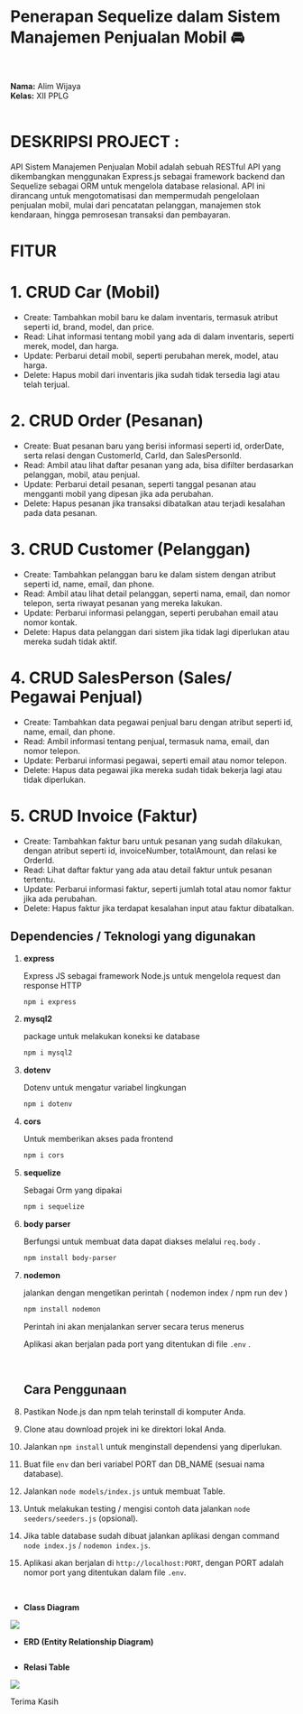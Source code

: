 # Penerapan Sequelize dalam Sistem Manajemen Penjualan Mobil 🚘

<br>

**Nama:** Alim Wijaya <br>
**Kelas:** XII PPLG <br>
<br>


# DESKRIPSI PROJECT : 

API Sistem Manajemen Penjualan Mobil adalah sebuah RESTful API yang dikembangkan menggunakan Express.js sebagai framework backend dan Sequelize sebagai ORM untuk mengelola database relasional. API ini dirancang untuk mengotomatisasi dan mempermudah pengelolaan penjualan mobil, mulai dari pencatatan pelanggan, manajemen stok kendaraan, hingga pemrosesan transaksi dan pembayaran.

# FITUR

# 1. CRUD Car (Mobil)
- Create: Tambahkan mobil baru ke dalam inventaris, termasuk atribut seperti id, brand, model, dan price.
- Read: Lihat informasi tentang mobil yang ada di dalam inventaris, seperti merek, model, dan harga.
- Update: Perbarui detail mobil, seperti perubahan merek, model, atau harga.
- Delete: Hapus mobil dari inventaris jika sudah tidak tersedia lagi atau telah terjual.
# 2. CRUD Order (Pesanan)
- Create: Buat pesanan baru yang berisi informasi seperti id, orderDate, serta relasi dengan CustomerId, CarId, dan SalesPersonId.
- Read: Ambil atau lihat daftar pesanan yang ada, bisa difilter berdasarkan pelanggan, mobil, atau penjual.
- Update: Perbarui detail pesanan, seperti tanggal pesanan atau mengganti mobil yang dipesan jika ada perubahan.
- Delete: Hapus pesanan jika transaksi dibatalkan atau terjadi kesalahan pada data pesanan.
# 3. CRUD Customer (Pelanggan)
- Create: Tambahkan pelanggan baru ke dalam sistem dengan atribut seperti id, name, email, dan phone.
- Read: Ambil atau lihat detail pelanggan, seperti nama, email, dan nomor telepon, serta riwayat pesanan yang mereka lakukan.
- Update: Perbarui informasi pelanggan, seperti perubahan email atau nomor kontak.
- Delete: Hapus data pelanggan dari sistem jika tidak lagi diperlukan atau mereka sudah tidak aktif.
# 4. CRUD SalesPerson (Sales/ Pegawai Penjual)
- Create: Tambahkan data pegawai penjual baru dengan atribut seperti id, name, email, dan phone.
- Read: Ambil informasi tentang penjual, termasuk nama, email, dan nomor telepon.
- Update: Perbarui informasi pegawai, seperti email atau nomor telepon.
- Delete: Hapus data pegawai jika mereka sudah tidak bekerja lagi atau tidak diperlukan.
# 5. CRUD Invoice (Faktur)
- Create: Tambahkan faktur baru untuk pesanan yang sudah dilakukan, dengan atribut seperti id, invoiceNumber, totalAmount, dan relasi ke OrderId.
- Read: Lihat daftar faktur yang ada atau detail faktur untuk pesanan tertentu.
- Update: Perbarui informasi faktur, seperti jumlah total atau nomor faktur jika ada perubahan.
- Delete: Hapus faktur jika terdapat kesalahan input atau faktur dibatalkan.

## Dependencies / Teknologi yang digunakan

1. **express**

    Express JS sebagai framework Node.js untuk mengelola request dan response HTTP

    ```bash
   npm i express
    ```

2. **mysql2**

    package untuk melakukan koneksi ke database

    ```bash
    npm i mysql2
    ```

3. **dotenv**

    Dotenv untuk mengatur variabel lingkungan
    ```bash
    npm i dotenv
    ```

4. **cors**

    Untuk memberikan akses pada frontend

    ```bash
    npm i cors
    ```
5. **sequelize**

    Sebagai Orm yang dipakai

    ```bash
    npm i sequelize

6. **body parser**

    Berfungsi untuk membuat data dapat diakses melalui `req.body` .

    ```bash
    npm install body-parser
    ```


7. **nodemon**

    jalankan dengan mengetikan perintah ( nodemon index / npm run dev )

    ```bash
    npm install nodemon
    ```

    Perintah ini akan menjalankan server secara terus menerus

    Aplikasi akan berjalan pada port yang ditentukan di file `.env` .

    <br>


    ## Cara Penggunaan

1. Pastikan Node.js dan npm telah terinstall di komputer Anda.
2. Clone atau download projek ini ke direktori lokal Anda.
3. Jalankan `npm install` untuk menginstall dependensi yang diperlukan.
4. Buat file `env` dan beri variabel PORT dan DB_NAME (sesuai nama database).
5. Jalankan `node models/index.js` untuk membuat Table.
6. Untuk melakukan testing / mengisi contoh data jalankan `node seeders/seeders.js` (opsional).
6. Jika table database sudah dibuat jalankan aplikasi dengan command `node index.js` / `nodemon index.js`.
7. Aplikasi akan berjalan di `http://localhost:PORT`, dengan PORT adalah nomor port yang ditentukan dalam file `.env`.

<br>

- **Class Diagram**

<img src="./img/Screenshot 2024-09-13 232424.png" />

<br>

- **ERD (Entity Relationship Diagram)**

<img src="" />
<br>


- **Relasi Table**

<img src="./img/Screenshot 2024-09-16 170807.png" />

<br>

Terima Kasih

